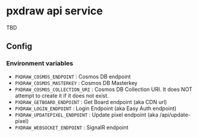 ﻿# pxdraw api service

TBD

## Config

### Environment variables

- `PXDRAW_COSMOS_ENDPOINT` : Cosmos DB endpoint
- `PXDRAW_COSMOS_MASTERKEY` : Cosmos DB Masterkey
- `PXDRAW_COSMOS_COLLECTION_URI` : Cosmos DB Collection URI. It does NOT attempt to create it if it does not exist.
- `PXDRAW_GETBOARD_ENDPOINT` : Get Board endpoint (aka CDN url)
- `PXDRAW_LOGIN_ENDPOINT` : Login Endpoint (aka Easy Auth endpoint)
- `PXDRAW_UPDATEPIXEL_ENDPOINT` : Update pixel endpoint (aka /api/update-pixel)
- `PXDRAW_WEBSOCKET_ENDPOINT` : SignalR endpoint